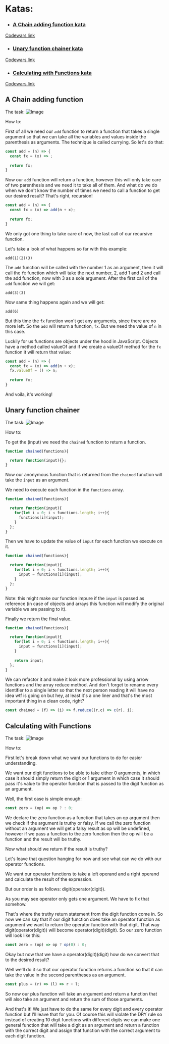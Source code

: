 # Katas:
- ### [A Chain adding function kata](#a-chain-adding-function)
[Codewars link](https://www.codewars.com/kata/539a0e4d85e3425cb0000a88)
- ### [Unary function chainer kata](#unary-function-chainer)
[Codewars link](https://www.codewars.com/kata/54ca3e777120b56cb6000710)
- ### [Calculating with Functions kata](#calculating-with-functions)
[Codewars link](https://www.codewars.com/kata/525f3eda17c7cd9f9e000b39)

## A Chain adding function

The task:
![Image](https://raw.githubusercontent.com/dstn3422/dstn3422.github.io/main/assets/chain.png)

How to:

First of all we need our `add` function to return a function that takes a single argument so that we can take all the variables and values inside the parenthesis as arguments. The technique is called currying. So let's do that:
```javascript
const add = (n) => {
  const fx = (x) => ;
  
  return fx;
}
```
Now our `add` function will return a function, however this will only take care of two parenthesis and we need it to take all of them. And what do we do when we don't know the number of times we need to call a function to get our desired result? That's right, recursion!
```javascript
const add = (n) => {
  const fx = (x) => add(n + x);
  
  return fx;
}
```
We only got one thing to take care of now, the last call of our recursive function.

Let's take a look of what happens so far with this example:

`add(1)(2)(3)`

The `add` function will be called with the number 1 as an argument, then it will call the `fx` function which will take the next number, 2, add 1 and 2 and call the add function, now with 3 as a sole argument. After the first call of the `add` function we will get:

`add(3)(3)`

Now same thing happens again and we will get:

`add(6)`

But this time the `fx` function won't get any arguments, since there are no more left. So the `add` will return a function, `fx`. But we need the value of `n` in this case. 

Luckily for us functions are objects under the hood in JavaScript. Objects have a method called valueOf and if we create a valueOf method for the `fx` function it will return that value:
```javascript
const add = (n) => {
  const fx = (x) => add(n + x);
  fx.valueOf = () => n;
  
  return fx;
}
```
And voila, it's working!
## Unary function chainer

The task:
![Image](https://raw.githubusercontent.com/dstn3422/dstn3422.github.io/main/assets/unary.png)

How to:

To get the (input) we need the `chained` function to return a function.
```javascript
function chained(functions){

  return function(input){};
}
```
Now our anonymous function that is returned from the `chained` function will take the `input` as an argument.

We need to execute each function in the `functions` array.
```javascript
function chained(functions){

  return function(input){
    for(let i = 0; i < functions.length; i++){
      functions[i](input);
    }
  };
}
```
Then we have to update the value of `input` for each function we execute on it.
```javascript
function chained(functions){

  return function(input){
    for(let i = 0; i < functions.length; i++){
      input = functions[i](input);
    }
  };
}
```
Note: this might make our function impure if the `input` is passed as reference (in case of objects and arrays this function will modify the original variable we are passing to it).

Finally we return the final value.
```javascript
function chained(functions){

  return function(input){
    for(let i = 0; i < functions.length; i++){
      input = functions[i](input);
    }
    
    return input;
  };
}
```
We can refactor it and make it look more professional by using arrow functions and the array reduce method. And don't forget to rename every identifier to a single letter so that the next person reading it will have no idea wtf is going on but hey, at least it's a one liner and that's the most important thing in a clean code, right?
```javascript
const chained = (f) => (i) => f.reduce((r,c) => c(r), i);
```
## Calculating with Functions

The task:
![Image](https://raw.githubusercontent.com/dstn3422/dstn3422.github.io/main/assets/calc.png)

How to:

First let's break down what we want our functions to do for easier understanding.

We want our digit functions to be able to take either 0 arguments, in which case it should simply return the digit or 1 argument in which case it should pass it's value to the operator function that is passed to the digit function as an argument.

Well, the first case is simple enough:
```javascript
const zero = (op) => op ? : 0;
```
We declare the zero function as a function that takes an op argument then we check if the argument is truthy or falsy. If we call the zero function without an argument we will get a falsy result as op will be undefined, however if we pass a function to the zero function then the op will be a function and the result will be truthy.

Now what should we return if the result is truthy?

Let's leave that question hanging for now and see what can we do with our operator functions.

We want our operator functions to take a left operand and a right operand and calculate the result of the expression.

But our order is as follows: digit(operator(digit)).

As you may see operator only gets one argument. We have to fix that somehow.

That's where the truthy return statement from the digit function come in. So now we can say that if our digit function does take an operator function as argument we want to return the operator function with that digit. That way digit(operator(digit)) will become operator(digit)(digit). So our zero function will look like this:
```javascript
const zero = (op) => op ? op(0) : 0;
```
Okay but now that we have a operator(digit)(digit) how do we convert that to the desired result?

Well we'll do it so that our operator function returns a function so that it can take the value in the second parentheses as an argument.
```javascript
const plus = (r) => (l) => r + l;
```
So now our plus function will take an argument and return a function that will also take an argument and return the sum of those arguments.

And that's it! We just have to do the same for every digit and every operator function but I'll leave that for you. 
Of course this will violate the DRY rule so instead of creating 10 digit functions with different digits we can make one general function that will take a digit as an argument and return a function with the correct digit and assign that function with the correct argument to each digit function.
